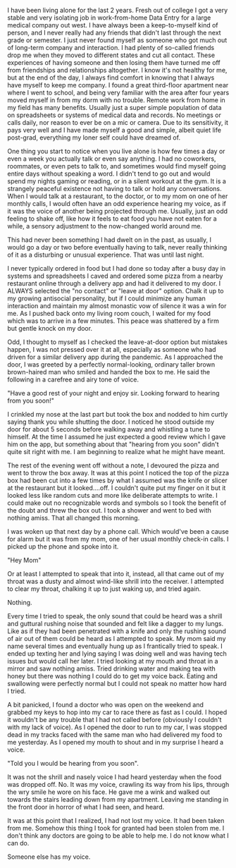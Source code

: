 I have been living alone for the last 2 years. Fresh out of college I got a very stable and very isolating job in work-from-home Data Entry for a large medical company out west. I have always been a keep-to-myself kind of person, and I never really had any friends that didn't last through the next grade or semester. I just never found myself as someone who got much out of long-term company and interaction. I had plenty of so-called friends drop me when they moved to different states and cut all contact. These experiences of having someone and then losing them have turned me off from friendships and relationships altogether. I know it's not healthy for me, but at the end of the day, I always find comfort in knowing that I always have myself to keep me company.  I found a great third-floor apartment near where I went to school, and being very familiar with the area after four years moved myself in from my dorm with no trouble. Remote work from home in my field has many benefits. Usually just a super simple population of data on spreadsheets or systems of medical data and records. No meetings or calls daily, nor reason to ever be on a mic or camera. Due to its sensitivity, it pays very well and I have made myself a good and simple, albeit quiet life post-grad, everything my loner self could have dreamed of.

One thing you start to notice when you live alone is how few times a day or even a week you actually talk or even say anything. I had no coworkers, roommates, or even pets to talk to, and sometimes would find myself going entire days without speaking a word. I didn't tend to go out and would spend my nights gaming or reading, or in a silent workout at the gym. It is a strangely peaceful existence not having to talk or hold any conversations. When I would talk at a restaurant, to the doctor, or to my mom on one of her monthly calls, I would often have an odd experience hearing my voice, as if it was the voice of another being projected through me. Usually, just an odd feeling to shake off, like how it feels to eat food you have not eaten for a while, a sensory adjustment to the now-changed world around me.

This had never been something I had dwelt on in the past, as usually, I would go a day or two before eventually having to talk, never really thinking of it as a disturbing or unusual experience. That was until last night.

I never typically ordered in food but I had done so today after a busy day in systems and spreadsheets I caved and ordered some pizza from a nearby restaurant online through a delivery app and had it delivered to my door. I ALWAYS selected the "no contact" or "leave at door" option. Chalk it up to my growing antisocial personality, but if I could minimize any human interaction and maintain my almost monastic vow of silence it was a win for me. As I pushed back onto my living room couch, I waited for my food which was to arrive in a few minutes. This peace was shattered by a firm but gentle knock on my door.

Odd, I thought to myself as I checked the leave-at-door option but mistakes happen, I was not pressed over it at all, especially as someone who had driven for a similar delivery app during the pandemic. As I approached the door, I was greeted by a perfectly normal-looking, ordinary taller brown brown-haired man who smiled and handed the box to me. He said the following in a carefree and airy tone of voice.

"Have a good rest of your night and enjoy sir. Looking forward to hearing from you soon!"

I crinkled my nose at the last part but took the box and nodded to him curtly saying thank you while shutting the door. I noticed he stood outside my door for about 5 seconds before walking away and whistling a tune to himself. At the time I assumed he just expected a good review which I gave him on the app, but something about that "hearing from you soon" didn't quite sit right with me. I am beginning to realize what he might have meant.

The rest of the evening went off without a note, I devoured the pizza and went to throw the box away. It was at this point I noticed the top of the pizza box had been cut into a few times by what I assumed was the knife or slicer at the restaurant but it looked....off. I couldn't quite put my finger on it but it looked less like random cuts and more like deliberate attempts to write. I could make out no recognizable words and symbols so I took the benefit of the doubt and threw the box out. I took a shower and went to bed with nothing amiss. That all changed this morning.

I was woken up that next day by a phone call. Which would've been a cause for alarm but it was from my mom, one of her usual monthly check-in calls. I picked up the phone and spoke into it.

"Hey Mom"

Or at least I attempted to speak that into it, instead, all that came out of my throat was a dusty and almost wind-like shrill into the receiver. I attempted to clear my throat, chalking it up to just waking up, and tried again.

Nothing.

Every time I tried to speak, the only sound that could be heard was a shrill and guttural rushing noise that sounded and felt like a dagger to my lungs. Like as if they had been penetrated with a knife and only the rushing sound of air out of them could be heard as I attempted to speak. My mom said my name several times and eventually hung up as I frantically tried to speak. I ended up texting her and lying saying I was doing well and was having tech issues but would call her later. I tried looking at my mouth and throat in a mirror and saw nothing amiss. Tried drinking water and making tea with honey but there was nothing I could do to get my voice back. Eating and swallowing were perfectly normal but I could not speak no matter how hard I tried.

A bit panicked, I found a doctor who was open on the weekend and grabbed my keys to hop into my car to race there as fast as I could. I hoped it wouldn't be any trouble that I had not called before (obviously I couldn't with my lack of voice). As I opened the door to run to my car, I was stopped dead in my tracks faced with the same man who had delivered my food to me yesterday. As I opened my mouth to shout and  in my surprise I heard a voice.

"Told you I would be hearing from you soon".

It was not the shrill and nasely voice I had heard yesterday when the food was dropped off. No. It was my voice, crawling its way from his lips, through the wry smile he wore on his face. He gave me a wink and walked out towards the stairs leading down from my apartment. Leaving me standing in the front door in horror of what I had seen, and heard.

It was at this point that I realized, I had not lost my voice. It had been taken from me. Somehow this thing I took for granted had been stolen from me. I don't think any doctors are going to be able to help me. I do not know what I can do.

Someone else has my voice.